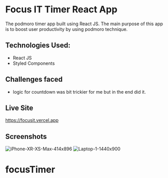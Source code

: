 # Focus IT Timer React App
The podmoro timer app built using React JS. The main purpose of this app is to boost user productivity by using podmoro technique.
## Technologies Used: 
- React JS
- Styled Components
## Challenges faced
- logic for countdown was bit trickier for me but in the end did it.
## Live Site
https://focusit.vercel.app
## Screenshots
![iPhone-XR-XS-Max-414x896](https://user-images.githubusercontent.com/110926273/187407051-cd876aec-db9c-4f31-b4d7-9495a6ad301c.png)
![Laptop-1-1440x900](https://user-images.githubusercontent.com/110926273/187407309-7b1a3a4d-3c50-4c3e-9905-2420322dcabc.png)

# focusTimer
